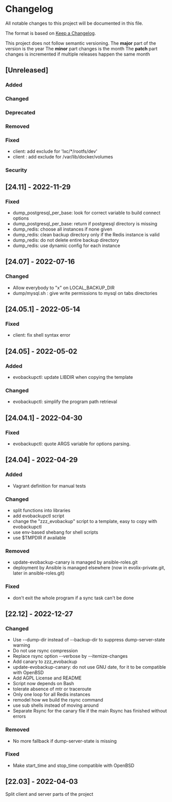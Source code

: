 # Changelog

All notable changes to this project will be documented in this file.

The format is based on [Keep a Changelog](http://keepachangelog.com/en/1.0.0/).

This project does not follow semantic versioning.
The **major** part of the version is the year
The **minor** part changes is the month
The **patch** part changes is incremented if multiple releases happen the same month

## [Unreleased]

### Added

### Changed

### Deprecated

### Removed

### Fixed

* client: add exclude for 'lxc/*/rootfs/dev'
* client : add exclude for /var/lib/docker/volumes

### Security

## [24.11] - 2022-11-29

### Fixed

* dump_postgresql_per_base: look for correct variable to build connect options
* dump_postgresql_per_base: return if postgresql directory is missing
* dump_redis: choose all instances if none given
* dump_redis: clean backup directory only if the Redis instance is valid
* dump_redis: do not delete entire backup directory
* dump_redis: use dynamic config for each instance

## [24.07] - 2022-07-16

### Changed

* Allow everybody to "x" on LOCAL_BACKUP_DIR
* dump/mysql.sh : give write permissions to mysql on tabs directories

## [24.05.1] - 2022-05-14

### Fixed

* client: fix shell syntax error

## [24.05] - 2022-05-02

### Added

* evobackupctl: update LIBDIR when copying the template

### Changed

* evobackupctl: simplify the program path retrieval

## [24.04.1] - 2022-04-30

### Fixed

* evobackupctl: quote ARGS variable for options parsing.

## [24.04] - 2022-04-29

### Added

* Vagrant definition for manual tests

### Changed

* split functions into libraries
* add evobackupctl script
* change the "zzz_evobackup" script to a template, easy to copy with evobackupctl
* use env-based shebang for shell scripts
* use $TMPDIR if available

### Removed

* update-evobackup-canary is managed by ansible-roles.git
* deployment by Ansible is managed elsewhere (now in evolix-private.git, later in ansible-roles.git)

### Fixed

* don't exit the whole program if a sync task can't be done

## [22.12] - 2022-12-27

### Changed

* Use --dump-dir instead of --backup-dir to suppress dump-server-state warning
* Do not use rsync compression
* Replace rsync option --verbose by --itemize-changes
* Add canary to zzz_evobackup
* update-evobackup-canary: do not use GNU date, for it to be compatible with OpenBSD
* Add AGPL License and README
* Script now depends on Bash
* tolerate absence of mtr or traceroute
* Only one loop for all Redis instances
* remodel how we build the rsync command
* use sub shells instead of moving around
* Separate Rsync for the canary file if the main Rsync has finished without errors

### Removed

* No more fallback if dump-server-state is missing

### Fixed

* Make start_time and stop_time compatible with OpenBSD

## [22.03] - 2022-04-03

Split client and server parts of the project
